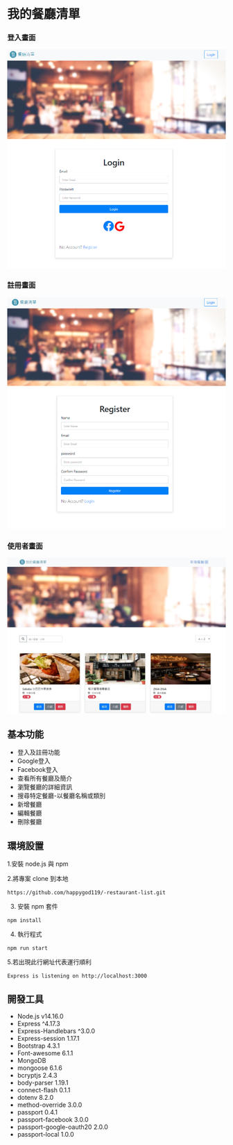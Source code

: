 # 我的餐廳清單

### 登入畫面

![登入畫面](./public/image/登入頁.png)

### 註冊畫面

![註冊畫面](./public/image/註冊頁.png)

### 使用者畫面

![我的餐廳清單](./public/image/new.jpg)

## 基本功能

- 登入及註冊功能
- Google登入
- Facebook登入
- 查看所有餐廳及簡介
- 瀏覽餐廳的詳細資訊
- 搜尋特定餐廳-以餐廳名稱或類別
- 新增餐廳
- 編輯餐廳
- 刪除餐廳

## 環境設置

1.安裝 node.js 與 npm

2.將專案 clone 到本地

```
https://github.com/happygod119/-restaurant-list.git
```

3. 安裝 npm 套件

```
npm install
```

4. 執行程式

```
npm run start
```

5.若出現此行網址代表運行順利

```
Express is listening on http://localhost:3000
```

## 開發工具

- Node.js v14.16.0
- Express ^4.17.3
- Express-Handlebars ^3.0.0
- Express-session 1.17.1
- Bootstrap 4.3.1
- Font-awesome 6.1.1
- MongoDB
- mongoose 6.1.6
- bcryptjs 2.4.3
- body-parser 1.19.1
- connect-flash 0.1.1
- dotenv 8.2.0
- method-override 3.0.0
- passport 0.4.1
- passport-facebook 3.0.0
- passport-google-oauth20 2.0.0
- passport-local 1.0.0
